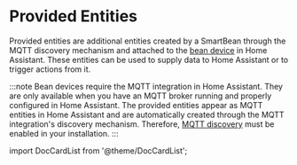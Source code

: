 # Provided Entities

Provided entities are additional entities created by a SmartBean through the MQTT discovery mechanism and attached to 
the [bean device](../basic-concepts/devices) in Home Assistant. These entities can be used to supply data to Home
Assistant or to trigger actions from it.

:::note
Bean devices require the MQTT integration in Home Assistant. They are only available when you have an MQTT broker
running and properly configured in Home Assistant. The provided entities appear as MQTT entities in Home Assistant and
are automatically created through the MQTT integration's discovery mechanism. Therefore, 
[MQTT discovery](https://www.home-assistant.io/integrations/mqtt/#mqtt-discovery) must be enabled in your installation.
:::

import DocCardList from '@theme/DocCardList';

<DocCardList />